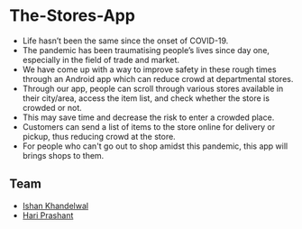# The-Stores-App

- Life hasn’t been the same since the onset of COVID-19.
- The pandemic has been traumatising people’s lives since day one, especially in the field of trade and market.
- We have come up with a way to improve safety in these rough times through an Android app which can reduce crowd at departmental stores.
- Through our app, people can scroll through various stores available in their city/area, access the item list, and check whether the store is crowded or not. 
- This may save time and decrease the risk to enter a crowded place. 
- Customers can send a list of items to the store online for delivery or pickup, thus reducing crowd at the store.
- For people who can't go out to shop amidst this pandemic, this app will brings shops to them.

## Team
- <a href="https://github.com/Ishan-001">Ishan Khandelwal</a>
- <a href="https://github.com/hpb1">Hari Prashant</a>
